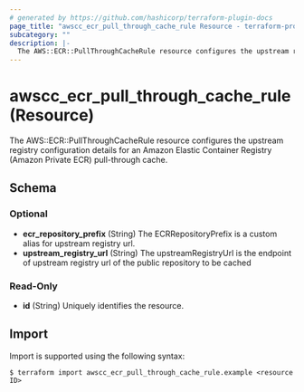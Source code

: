 ```yaml
---
# generated by https://github.com/hashicorp/terraform-plugin-docs
page_title: "awscc_ecr_pull_through_cache_rule Resource - terraform-provider-awscc"
subcategory: ""
description: |-
  The AWS::ECR::PullThroughCacheRule resource configures the upstream registry configuration details for an Amazon Elastic Container Registry (Amazon Private ECR) pull-through cache.
---
```


# awscc_ecr_pull_through_cache_rule (Resource)

The AWS::ECR::PullThroughCacheRule resource configures the upstream registry configuration details for an Amazon Elastic Container Registry (Amazon Private ECR) pull-through cache.



<!-- schema generated by tfplugindocs -->
## Schema

### Optional

- **ecr_repository_prefix** (String) The ECRRepositoryPrefix is a custom alias for upstream registry url.
- **upstream_registry_url** (String) The upstreamRegistryUrl is the endpoint of upstream registry url of the public repository to be cached

### Read-Only

- **id** (String) Uniquely identifies the resource.

## Import

Import is supported using the following syntax:

```shell
$ terraform import awscc_ecr_pull_through_cache_rule.example <resource ID>
```
